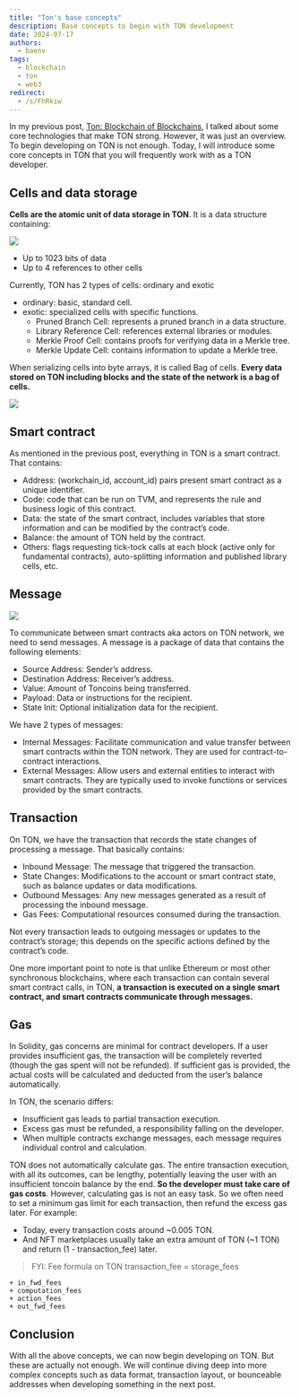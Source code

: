 ```yaml
---
title: "Ton's base concepts"
description: Base concepts to begin with TON development
date: 2024-07-17
authors:
  - baenv
tags:
  - blockchain
  - ton
  - web3
redirect:
  - /s/FhRkiw
---
```


In my previous post, [Ton: Blockchain of Blockchains](ton-blockchain-of-blockchains.md), I talked about some core technologies that make TON strong. However, it was just an overview. To begin developing on TON is not enough. Today, I will introduce some core concepts in TON that you will frequently work with as a TON developer.

## Cells and data storage

**Cells are the atomic unit of data storage in TON**. It is a data structure containing:

![](assets/ton_core_concept_ton_cell.webp)

- Up to 1023 bits of data
- Up to 4 references to other cells

Currently, TON has 2 types of cells: ordinary and exotic

- ordinary: basic, standard cell.
- exotic: specialized cells with specific functions.
  - Pruned Branch Cell: represents a pruned branch in a data structure.
  - Library Reference Cell: references external libraries or modules.
  - Merkle Proof Cell: contains proofs for verifying data in a Merkle tree.
  - Merkle Update Cell: contains information to update a Merkle tree.

When serializing cells into byte arrays, it is called Bag of cells. **Every data stored on TON including blocks and the state of the network is a bag of cells.**

![](assets/ton_core_concept_ton_bag_of_cells.webp)

## Smart contract

As mentioned in the previous post, everything in TON is a smart contract. That contains:

- Address: (workchain_id, account_id) pairs present smart contract as a unique identifier.
- Code: code that can be run on TVM, and represents the rule and business logic of this contract.
- Data: the state of the smart contract, includes variables that store information and can be modified by the contract’s code.
- Balance: the amount of TON held by the contract.
- Others: flags requesting tick-tock calls at each block (active only for fundamental contracts), auto-splitting information and published library cells, etc.

## Message

![](assets/ton_core_concept_ton_message_flow.webp)

To communicate between smart contracts aka actors on TON network, we need to send messages. A message is a package of data that contains the following elements:

- Source Address: Sender’s address.
- Destination Address: Receiver’s address.
- Value: Amount of Toncoins being transferred.
- Payload: Data or instructions for the recipient.
- State Init: Optional initialization data for the recipient.

We have 2 types of messages:

- Internal Messages: Facilitate communication and value transfer between smart contracts within the TON network. They are used for contract-to-contract interactions.
- External Messages: Allow users and external entities to interact with smart contracts. They are typically used to invoke functions or services provided by the smart contracts.

## Transaction

On TON, we have the transaction that records the state changes of processing a message. That basically contains:

- Inbound Message: The message that triggered the transaction.
- State Changes: Modifications to the account or smart contract state, such as balance updates or data modifications.
- Outbound Messages: Any new messages generated as a result of processing the inbound message.
- Gas Fees: Computational resources consumed during the transaction.

Not every transaction leads to outgoing messages or updates to the contract’s storage; this depends on the specific actions defined by the contract’s code.

One more important point to note is that unlike Ethereum or most other synchronous blockchains, where each transaction can contain several smart contract calls, in TON, **a transaction is executed on a single smart contract, and smart contracts communicate through messages.**

## Gas

In Solidity, gas concerns are minimal for contract developers. If a user provides insufficient gas, the transaction will be completely reverted (though the gas spent will not be refunded). If sufficient gas is provided, the actual costs will be calculated and deducted from the user’s balance automatically.

In TON, the scenario differs:

- Insufficient gas leads to partial transaction execution.
- Excess gas must be refunded, a responsibility falling on the developer.
- When multiple contracts exchange messages, each message requires individual control and calculation.

TON does not automatically calculate gas. The entire transaction execution, with all its outcomes, can be lengthy, potentially leaving the user with an insufficient toncoin balance by the end. **So the developer must take care of gas costs**. However, calculating gas is not an easy task. So we often need to set a minimum gas limit for each transaction, then refund the excess gas later. For example:

- Today, every transaction costs around ~0.005 TON.
- And NFT marketplaces usually take an extra amount of TON (~1 TON) and return (1 - transaction_fee) later.

> FYI: Fee formula on TON transaction_fee = storage_fees

    + in_fwd_fees
    + computation_fees
    + action_fees
    + out_fwd_fees

## Conclusion

With all the above concepts, we can now begin developing on TON. But these are actually not enough. We will continue diving deep into more complex concepts such as data format, transaction layout, or bounceable addresses when developing something in the next post.
